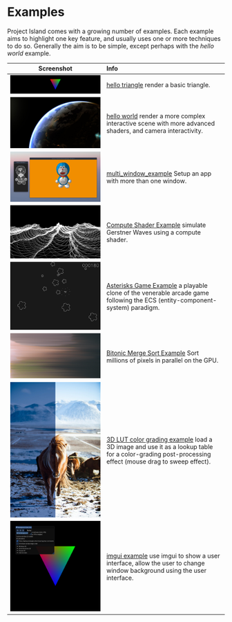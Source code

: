 # Examples

Project Island comes with a growing number of examples. Each example
aims to highlight one key feature, and usually uses one or more
techniques to do so. Generally the aim is to be simple, except perhaps with the *hello world* example. 

| Screenshot | Info |
:---: | :---
![Hello triangle example](hello_triangle/screenshot.png) | [hello triangle](hello_triangle/) render a basic triangle.
![Hello world example](hello_world/screenshot.jpg) | [hello world](hello_world) render a more complex interactive scene with more advanced shaders, and camera interactivity.
![MultiWindow Example](multi_window_example/screenshot.png) | [multi_window_example](multi_window_example/) Setup an app with more than one window.
![Compute Shader Example](compute_example/screenshot.png) | [Compute Shader Example](compute_example/) simulate Gerstner Waves using a compute shader.
![Asterisks Example](asterisks/screenshot.png) | [Asterisks Game Example](asterisks/) a playable clone of the venerable arcade game following the ECS (entity-component-system) paradigm.
![Bitonic Merge Sort Example](bitonic_merge_sort_example/screenshot.jpg) | [Bitonic Merge Sort Example](bitonic_merge_sort_example/) Sort millions of pixels in parallel on the GPU.
![3D lut color grading example](lut_grading_example/screenshot.jpg) | [3D LUT color grading example](lut_grading_example/) load a 3D image and use it as a lookup table for a color-grading post-processing effect (mouse drag to sweep effect).
![ImGui Example](imgui_example/screenshot.png) | [imgui example](imgui_example/) use imgui to show a user interface, allow the user to change window background using the user interface.

